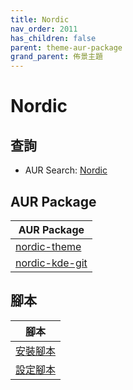 ```yaml
---
title: Nordic
nav_order: 2011
has_children: false
parent: theme-aur-package
grand_parent: 佈景主題
---
```



# Nordic


## 查詢

* AUR Search: [Nordic](https://aur.archlinux.org/packages?O=0&SeB=nd&K=Nordic&outdated=&SB=m&SO=a&PP=50&submit=Go)


## AUR Package

| AUR Package |
| --- |
| [nordic-theme](https://aur.archlinux.org/packages/nordic-theme) |
| [nordic-kde-git](https://aur.archlinux.org/packages/nordic-kde-git) |


## 腳本

| 腳本 |
| --- |
| [安裝腳本](https://github.com/samwhelp/ezarcher-adjustment/tree/main/prototype/theme/nordic) |
| [設定腳本](https://github.com/samwhelp/ezarcher-adjustment/tree/main/prototype/de/kde-plasma/part/style/kde-plasma-style-nordic-darker-breeze) |
